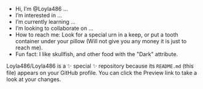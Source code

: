 -  Hi, I’m @Loyla486 ...
-  I’m interested in ...
-  I’m currently learning ...
-  I’m looking to collaborate on ...
-  How to reach me: Look for a special urn in a keep, or put a tooth container under your pillow (Will not give you any money it is just to reach me).
-  Fun fact: I like skullfish, and other food with the "Dark" attribute.

Loyla486/Loyla486 is a ✨ special ✨ repository because its `README.md` (this file) appears on your GitHub profile.
You can click the Preview link to take a look at your changes.
